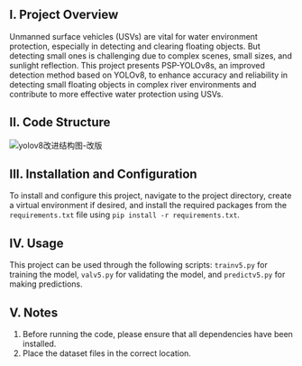 ## I. Project Overview

Unmanned surface vehicles (USVs) are vital for water environment protection, especially in detecting and clearing floating objects. But detecting small ones is challenging due to complex scenes, small sizes, and sunlight reflection. This project presents PSP-YOLOv8s, an improved detection method based on YOLOv8, to enhance accuracy and reliability in detecting small floating objects in complex river environments and contribute to more effective water protection using USVs.

## II. Code Structure

![yolov8改进结构图-改版](C:\Users\Dong\Desktop\小论文\小论文图\成图\yolov8改进结构图-改版.jpg)

## III. Installation and Configuration

To install and configure this project, navigate to the project directory, create a virtual environment if desired, and install the required packages from the `requirements.txt` file using `pip install -r requirements.txt`.

## IV. Usage

This project can be used through the following scripts: `trainv5.py` for training the model, `valv5.py` for validating the model, and `predictv5.py` for making predictions.

## V. Notes

1. Before running the code, please ensure that all dependencies have been installed.
2. Place the dataset files in the correct location.
